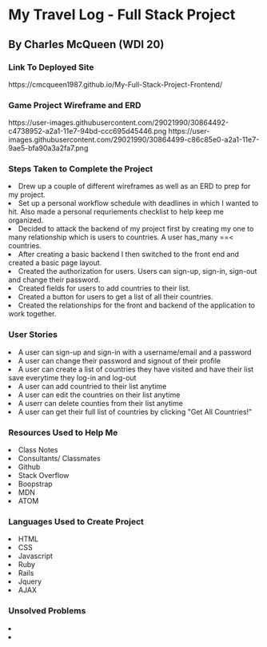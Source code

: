 <h1>My Travel Log - Full Stack Project</h1>

<h2>By Charles McQueen (WDI 20)</h2>

<h3>Link To Deployed Site</h3>
https://cmcqueen1987.github.io/My-Full-Stack-Project-Frontend/

<h3>Game Project Wireframe and ERD</h3>
https://user-images.githubusercontent.com/29021990/30864492-c4738952-a2a1-11e7-94bd-ccc695d45446.png
https://user-images.githubusercontent.com/29021990/30864499-c86c85e0-a2a1-11e7-9ae5-bfa90a3a2fa7.png


<h3>Steps Taken to Complete the Project</h3>
    <li>Drew up a couple of different wireframes as well as an ERD to prep for my project.</li>
    <li>Set up a personal workflow schedule with deadlines in which I wanted to hit. Also made a personal requriements checklist to help keep me organized.</li>
    <li>Decided to attack the backend of my project first by creating my one to many relationship which is users to countries. A user has_many ==< countries.</li>
    <li>After creating a basic backend I then switched to the front end and created a basic page layout.</li>
    <li>Created the authorization for users. Users can sign-up, sign-in, sign-out and change their password.</li>
    <li>Created fields for users to add countries to their list.</li>
    <li>Created a button for users to get a list of all their countries.</li>
    <li>Created the relationships for the front and backend of the application to work together.</li>

<h3>User Stories</h3>
    <li>A user can sign-up and sign-in with a username/email and a password</li>
    <li>A user can change their password and signout of their profile</li>
    <li>A user can create a list of countries they have visited and have their list save everytime they log-in and    log-out</li>
    <li>A user can add countried to their list anytime</li>
    <li>A user can edit the countries on their list anytime</li>
    <li>A userr can delete counties from their list anytime</li>
    <li>A user can get their full list of countries by clicking "Get All Countries!"</li>

<h3>Resources Used to Help Me</h3>
    <li>Class Notes</li>
    <li>Consultants/ Classmates</li>
    <li>Github</li>
    <li>Stack Overflow</li>
    <li>Boopstrap</li>
    <li>MDN</li>
    <li>ATOM</li>

<h3>Languages Used to Create Project</h3>
  <li>HTML</li>
  <Li>CSS</Li>
  <li>Javascript</li>
  <li>Ruby</li>
  <li>Rails</li>
  <li>Jquery</li>
  <li>AJAX</li>


<h3>Unsolved Problems</h3>
<li></li>
<li></li>
